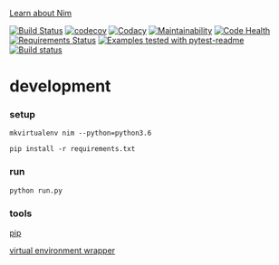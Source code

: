 [Learn about Nim][nim]

[![Build Status](https://travis-ci.org/hacksaurz/nim.svg?branch=master)](https://travis-ci.org/hacksaurz/nim) [![codecov](https://codecov.io/gh/hacksaurz/nim/branch/master/graph/badge.svg)](https://codecov.io/gh/hacksaurz/nim) [![Codacy](https://api.codacy.com/project/badge/Grade/54e28c6a80a94c3fac6a5db0fe923ba4)](https://www.codacy.com/app/romainrichard/nim) [![Maintainability](https://api.codeclimate.com/v1/badges/40a63bfcc6345491bf2d/maintainability)](https://codeclimate.com/github/hacksaurz/nim) [![Code Health](https://landscape.io/github/hacksaurz/nim/master/landscape.svg?style=flat)](https://landscape.io/github/hacksaurz/nim/master) [![Requirements Status](https://requires.io/github/hacksaurz/nim/requirements.svg?branch=master)](https://requires.io/github/hacksaurz/nim/requirements/?branch=master) [![Examples tested with pytest-readme](http://img.shields.io/badge/readme-tested-brightgreen.svg)](https://github.com/boxed/pytest-readme) [![Build status](https://ci.appveyor.com/api/projects/status/bvs154nkl31kkm87?svg=true)](https://ci.appveyor.com/project/romainrichard/nim)

# development

### setup
`mkvirtualenv nim --python=python3.6`

`pip install -r requirements.txt`

### run
`python run.py`

### tools
[pip][pip]

[virtual environment wrapper][venv]

[nim]: <https://en.wikipedia.org/wiki/Nim>
[venv]: <http://virtualenvwrapper.readthedocs.io/en/latest/install.html>
[pip]: <https://pip.pypa.io/en/stable/installing/>
